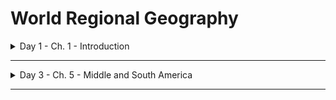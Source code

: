 # World Regional Geography

<details>
 <summary>Day 1 - Ch. 1 - Introduction</summary>
</details>

---

<details>
 <summary>Day 3 - Ch. 5 - Middle and South America</summary>

> 1. Official language of Belize = (English), Brazil = ~~Brazilian~~ (Portuguese), Guyana = (English)(Guiana = French), Venezuela = ~~Portuguese~~ (Spanish)
> 2. Main religion of Middle/South America = (Catholicism)
> 3. Major political/social process that shaped area = (Capitalism, Imperialism)
> 4. 2 Key environmental processes contributing to distress in Middle/South America = (Climate Change (Oil spills, deforestation, drought, rising sea levels))

* Indigenous populations: Aztecs, Mayans, Incans ("tribes" were broken up and basically independent)
  * Civilizations were extremely advanced for the time: <ins>advanced urban planning</ins>, <ins>running water</ins>, 
  * Civilizations are not *gone*
  * Columbus tried to get to India (failed, landed in Caribbean) (they didn't actually think Earth was flat)
    * Took slaves but they just ran away and hid lol
* Triangular Trade: Europe, Africa, and Asia -> Americas & Americas -> them.
  * Sugarcane -> Americas & Tobacco -> them
    * Sugar = **Important** Because molasses, tea, only grows in humid/hot
      * Slaves worked to death for 3ish years and replaced with new one (b/c more cost efficient)
  * Slaves taken to mainly Middle/South America at first, then to North America in 1600s
* Polynesian Triangle: Middle/South American natives traded w/ Pacific natives long before 1492 (No exploitation)
* 3 Gs Gold, God, and Glory
  * Money/resources
  * Basically no chance for peace. Especially with the present religious beliefs
  * God = convert
  * Glory = power/reputation
* Triangular Society Hierarchy
  * Peninsulares (Spaniards born in Spain)
    * Creoles (Spaniards born in New Spain)
      * Mestizos (Spanish & Native American) / Mullatos (Spanish & black) (mixed)
        * Full natives / Full black

* Imperialism: US becoming pretty dang prominent world power
* James Monroe makes Monroe Doctrine
  * Told Europe nobody could dabble in Western hemisphere but us.
* Roosevelt Corollary: Basically adds protection to Monroe Doctrine & justifies many interventions

* Cuba (United Fruit Company) lobbies Dwight to help in rebellion. Claims 2 democratically elected leaders were actually socialists (company had to pay more minimum wage).
  * CIA sends in covert propaganda forces to topple a democratic gov. (military lays down arms bc of immense propaganda success)
  * Sparks new 40 yr Civil War (1959-1990s). Hundreds of thousands of peoples killed
    * Drug cartels take advantage of split attention. Grow big
</details>

---
